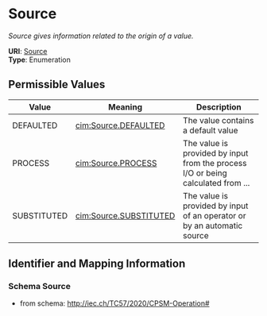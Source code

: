 # Source




_Source gives information related to the origin of a value._



**URI**: [Source](Source)<br />
**Type**: Enumeration

## Permissible Values

| Value | Meaning | Description |
| --- | --- | --- |
| DEFAULTED | [cim:Source.DEFAULTED](http://iec.ch/TC57/CIM100#Source.DEFAULTED) | The value contains a default value |
| PROCESS | [cim:Source.PROCESS](http://iec.ch/TC57/CIM100#Source.PROCESS) | The value is provided by input from the process I/O or being calculated from ... |
| SUBSTITUTED | [cim:Source.SUBSTITUTED](http://iec.ch/TC57/CIM100#Source.SUBSTITUTED) | The value is provided by input of an operator or by an automatic source |








## Identifier and Mapping Information







### Schema Source


* from schema: http://iec.ch/TC57/2020/CPSM-Operation#




